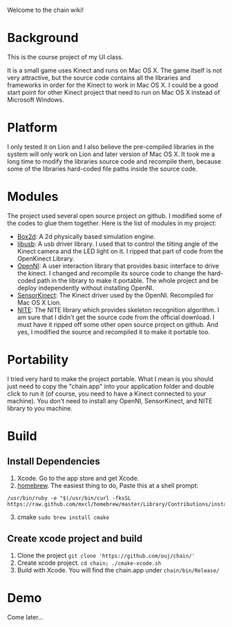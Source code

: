 Welcome to the chain wiki!

Background
==========
This is the course project of my UI class. 

It is a small game uses Kinect and runs on Mac OS X. The game itself is not very attractive, but the source code contains all the libraries and frameworks in order for the Kinect to work in Mac OS X. I could be a good start point for other Kinect project that need to run on Mac OS X instead of Microsoft Windows. 

Platform
========
I only tested it on Lion and I also believe the pre-compiled libraries in the system will only work on Lion and later version of Mac OS X. It took me a long time to modify the libraries source code and recompile them, because some of the libraries hard-coded file paths inside the source code.

Modules
=======
The project used several open source project on github. I modified some of the codes to glue them together. Here is the list of modules in my project:

* [Box2d](http://box2d.org/): A 2d physically based simulation engine.
* [libusb](http://www.libusb.org/): A usb driver library. I used that to control the tilting angle of the Kinect camera and the LED light on it. I ripped that part of code from the OpenKinect Library.
* [OpenNI](https://github.com/OpenNI/OpenNI): A user interaction library that provides basic interface to drive the kinect. I changed and recompile its source code to change the hard-coded path in the library to make it portable. The whole project and be deploy independently without installing OpenNI.
* [SensorKinect](https://github.com/avin2/SensorKinect): The Kinect driver used by the OpenNI. Recompiled for Mac OS X Lion.
* [NITE](http://www.openni.org/downloadfiles/openni-compliant-middleware-binaries/33-latest-unstable): The NITE library which provides skeleton recognition algorithm. I am sure that I didn't get the source code from the official download. I must have it ripped off some other open source project on github. And yes, I modified the source and recompiled it to make it portable too.

Portability
===========
I tried very hard to make the project portable. What I mean is you should just need to copy the "chain.app" into your application folder and double click to run it (of course, you need to have a Kinect connected to your machine). You don't need to install any OpenNI, SensorKinect, and NITE library to you machine.

Build
=====
## Install Dependencies
1. Xcode. Go to the app store and get Xcode. 
2. [homebrew](http://mxcl.github.com/homebrew/). The easiest thing to do, Paste this at a shell prompt:
```
/usr/bin/ruby -e "$(/usr/bin/curl -fksSL https://raw.github.com/mxcl/homebrew/master/Library/Contributions/install_homebrew.rb)"
```
3. cmake ```sudo brew install cmake```

## Create xcode project and build
1. Clone the project `git clone 'https://github.com/ouj/chain/'`
2. Create xcode project. `cd chain; ./cmake-xcode.sh`
3. Build with Xcode. You will find the chain.app under `chain/bin/Release/`

## 
Demo
====
Come later...

